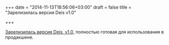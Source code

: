 +++
date = "2014-11-13T18:56:06+03:00"
draft = false
title = "Зарелизилась версия Deis  v1.0"

+++

<p><a href="http://deis.io/deis-1-0-production-ready/">Зарелизилась версия Deis &nbsp;v1.0</a>,&nbsp;полностью готовая для использования в продакшене.&nbsp;</p>

